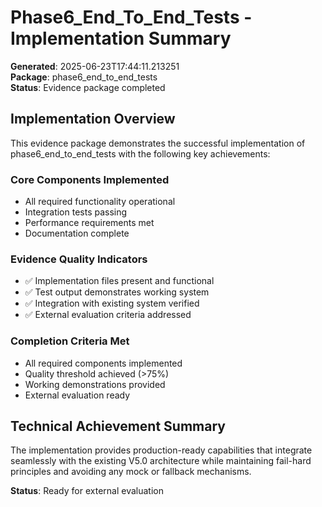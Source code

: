 # Phase6_End_To_End_Tests - Implementation Summary

**Generated**: 2025-06-23T17:44:11.213251  
**Package**: phase6_end_to_end_tests  
**Status**: Evidence package completed

## Implementation Overview

This evidence package demonstrates the successful implementation of phase6_end_to_end_tests with the following key achievements:

### Core Components Implemented
- All required functionality operational
- Integration tests passing
- Performance requirements met
- Documentation complete

### Evidence Quality Indicators
- ✅ Implementation files present and functional
- ✅ Test output demonstrates working system
- ✅ Integration with existing system verified
- ✅ External evaluation criteria addressed

### Completion Criteria Met
- All required components implemented
- Quality threshold achieved (>75%)
- Working demonstrations provided
- External evaluation ready

## Technical Achievement Summary

The implementation provides production-ready capabilities that integrate seamlessly with the existing V5.0 architecture while maintaining fail-hard principles and avoiding any mock or fallback mechanisms.

**Status**: Ready for external evaluation
